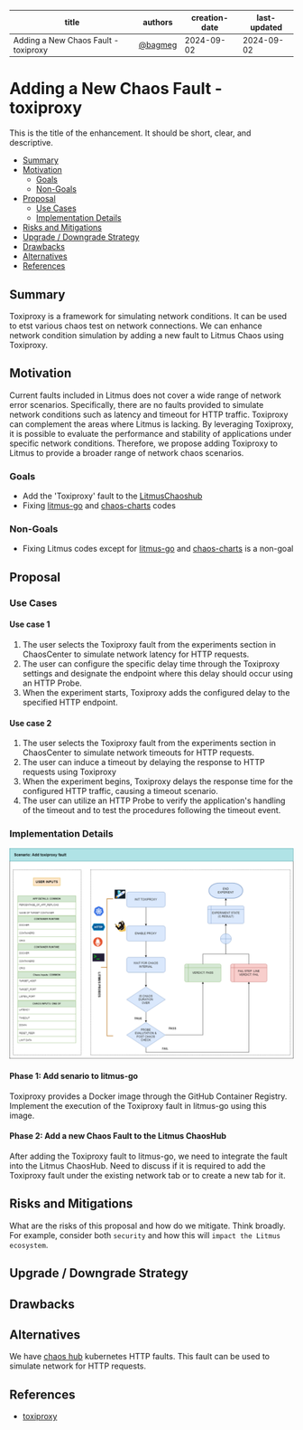 | title | authors                                  | creation-date | last-updated |
|-------|------------------------------------------|---------------|--------------|
| Adding a New Chaos Fault - toxiproxy | [@bagmeg](https://github.com/bagmeg) | 2024-09-02    | 2024-09-02   |

# Adding a New Chaos Fault - toxiproxy

This is the title of the enhancement. It should be short, clear, and descriptive.

- [Summary](#summary)
- [Motivation](#motivation)
  - [Goals](#goals)
  - [Non-Goals](#non-goals)
- [Proposal](#proposal)
  - [Use Cases](#use-cases)
  - [Implementation Details](#implementation-details)
- [Risks and Mitigations](#risks-and-mitigations)
- [Upgrade / Downgrade Strategy](#upgrade--downgrade-strategy)
- [Drawbacks](#drawbacks)
- [Alternatives](#alternatives)
- [References](#references)

## Summary

Toxiproxy is a framework for simulating network conditions.
It can be used to etst various chaos test on network connections. 
We can enhance network condition simulation by adding a new fault to Litmus Chaos using Toxiproxy.

## Motivation

Current faults included in Litmus does not cover a wide range of network error scenarios. Specifically, there are no faults provided to simulate network conditions such as latency and timeout for HTTP traffic. Toxiproxy can complement the areas where Litmus is lacking. By leveraging Toxiproxy, it is possible to evaluate the performance and stability of applications under specific network conditions. Therefore, we propose adding Toxiproxy to Litmus to provide a broader range of network chaos scenarios.

### Goals

- Add the 'Toxiproxy' fault to the [LitmusChaoshub](https://hub.litmuschaos.io/)
- Fixing [litmus-go](https://github.com/litmuschaos/litmus-go) and [chaos-charts](https://github.com/litmuschaos/chaos-charts) codes

### Non-Goals

- Fixing Litmus codes except for [litmus-go](https://github.com/litmuschaos/litmus-go) and [chaos-charts](https://github.com/litmuschaos/chaos-charts) is a non-goal

## Proposal

### Use Cases

#### Use case 1

1. The user selects the Toxiproxy fault from the experiments section in ChaosCenter to simulate network latency for HTTP requests.
2. The user can configure the specific delay time through the Toxiproxy settings and designate the endpoint where this delay should occur using an HTTP Probe.
3. When the experiment starts, Toxiproxy adds the configured delay to the specified HTTP endpoint.

#### Use case 2

1. The user selects the Toxiproxy fault from the experiments section in ChaosCenter to simulate network timeouts for HTTP requests.
2. The user can induce a timeout by delaying the response to HTTP requests using Toxiproxy 
3. When the experiment begins, Toxiproxy delays the response time for the configured HTTP traffic, causing a timeout scenario.
4. The user can utilize an HTTP Probe to verify the application's handling of the timeout and to test the procedures following the timeout event.

### Implementation Details

![toxiproxy-fault-scenario](./images/toxiproxy-fault-scenario.png)

#### Phase 1: Add senario to litmus-go

Toxiproxy provides a Docker image through the GitHub Container Registry. Implement the execution of the Toxiproxy fault in litmus-go using this image.

#### Phase 2: Add a new Chaos Fault to the Litmus ChaosHub

After adding the Toxiproxy fault to litmus-go, we need to integrate the fault into the Litmus ChaosHub.
Need to discuss if it is required to add the Toxiproxy fault under the existing network tab or to create a new tab for it.

## Risks and Mitigations

What are the risks of this proposal and how do we mitigate. Think broadly. For example, consider both `security` and how this will `impact the Litmus ecosystem`.

## Upgrade / Downgrade Strategy

## Drawbacks

## Alternatives

We have [chaos hub](https://hub.litmuschaos.io/) kubernetes HTTP faults. This fault can be used to simulate network for HTTP requests.


## References

- [toxiproxy](https://github.com/Shopify/toxiproxy#toxiproxy)
